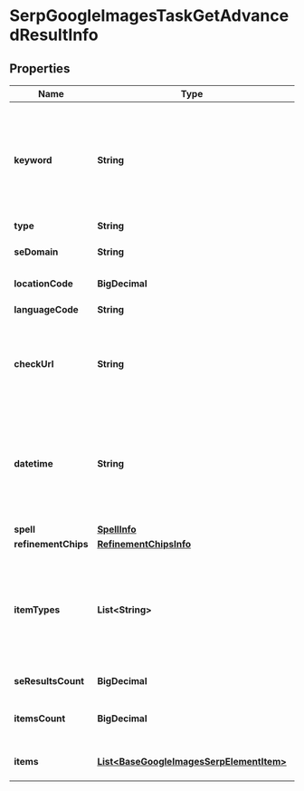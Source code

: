 

# SerpGoogleImagesTaskGetAdvancedResultInfo


## Properties

| Name | Type | Description | Notes |
|------------ | ------------- | ------------- | -------------|
|**keyword** | **String** | keyword received in a POST array the keyword is returned with decoded %## (plus symbol ‘+’ will be decoded to a space character) |  [optional] |
|**type** | **String** | type of element |  [optional] |
|**seDomain** | **String** | search engine domain in a POST array |  [optional] |
|**locationCode** | **BigDecimal** | location code in a POST array |  [optional] |
|**languageCode** | **String** | language code in a POST array |  [optional] |
|**checkUrl** | **String** | direct URL to search engine results you can use it to make sure that we provided accurate results |  [optional] |
|**datetime** | **String** | date and time when the result was received in the UTC format: “yyyy-mm-dd hh-mm-ss +00:00” example: 2019-11-15 12:57:46 +00:00 |  [optional] |
|**spell** | [**SpellInfo**](SpellInfo.md) |  |  [optional] |
|**refinementChips** | [**RefinementChipsInfo**](RefinementChipsInfo.md) |  |  [optional] |
|**itemTypes** | **List&lt;String&gt;** | types of search results in SERP contains types of search results (items) found in SERP. possible item types: carousel, images_search, related_searches |  [optional] |
|**seResultsCount** | **BigDecimal** | total number of results in SERP |  [optional] |
|**itemsCount** | **BigDecimal** | the number of results returned in the items array |  [optional] |
|**items** | [**List&lt;BaseGoogleImagesSerpElementItem&gt;**](BaseGoogleImagesSerpElementItem.md) | elements of search results found in SERP |  [optional] |



